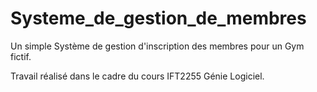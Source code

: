 # Systeme_de_gestion_de_membres

Un simple Système de gestion d'inscription des membres pour un Gym fictif.

Travail réalisé dans le cadre du cours IFT2255 Génie Logiciel.
